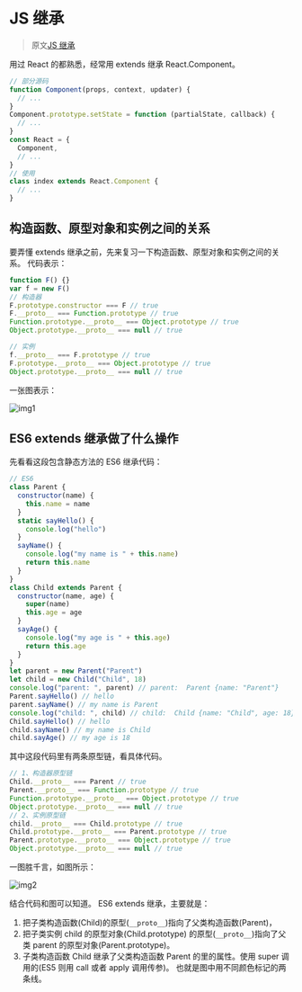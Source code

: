 # JS 继承

> 原文[JS 继承](https://lxchuan12.gitee.io/js-extend)

用过 React 的都熟悉，经常用 extends 继承 React.Component。

```js
// 部分源码
function Component(props, context, updater) {
  // ...
}
Component.prototype.setState = function (partialState, callback) {
  // ...
}
const React = {
  Component,
  // ...
}
// 使用
class index extends React.Component {
  // ...
}
```

## 构造函数、原型对象和实例之间的关系

要弄懂 extends 继承之前，先来复习一下构造函数、原型对象和实例之间的关系。 代码表示：

```js
function F() {}
var f = new F()
// 构造器
F.prototype.constructor === F // true
F.__proto__ === Function.prototype // true
Function.prototype.__proto__ === Object.prototype // true
Object.prototype.__proto__ === null // true

// 实例
f.__proto__ === F.prototype // true
F.prototype.__proto__ === Object.prototype // true
Object.prototype.__proto__ === null // true
```

一张图表示：

![img1](https://lxchuan12.gitee.io/assets/img/ctor-prototype-instance@lxchuan12.24657345.png)

## ES6 extends 继承做了什么操作

先看看这段包含静态方法的 ES6 继承代码：

```js
// ES6
class Parent {
  constructor(name) {
    this.name = name
  }
  static sayHello() {
    console.log("hello")
  }
  sayName() {
    console.log("my name is " + this.name)
    return this.name
  }
}
class Child extends Parent {
  constructor(name, age) {
    super(name)
    this.age = age
  }
  sayAge() {
    console.log("my age is " + this.age)
    return this.age
  }
}
let parent = new Parent("Parent")
let child = new Child("Child", 18)
console.log("parent: ", parent) // parent:  Parent {name: "Parent"}
Parent.sayHello() // hello
parent.sayName() // my name is Parent
console.log("child: ", child) // child:  Child {name: "Child", age: 18}
Child.sayHello() // hello
child.sayName() // my name is Child
child.sayAge() // my age is 18
```

其中这段代码里有两条原型链，看具体代码。

```js
// 1、构造器原型链
Child.__proto__ === Parent // true
Parent.__proto__ === Function.prototype // true
Function.prototype.__proto__ === Object.prototype // true
Object.prototype.__proto__ === null // true
// 2、实例原型链
child.__proto__ === Child.prototype // true
Child.prototype.__proto__ === Parent.prototype // true
Parent.prototype.__proto__ === Object.prototype // true
Object.prototype.__proto__ === null // true
```

一图胜千言，如图所示：

![img2](https://lxchuan12.gitee.io/assets/img/es6-extends@lxchuan12.dded51bd.png)

结合代码和图可以知道。 ES6 extends 继承，主要就是：

1. 把子类构造函数(Child)的原型(`__proto__`)指向了父类构造函数(Parent)，
2. 把子类实例 child 的原型对象(Child.prototype) 的原型(`__proto__`)指向了父类 parent 的原型对象(Parent.prototype)。
3. 子类构造函数 Child 继承了父类构造函数 Parent 的里的属性。使用 super 调用的(ES5 则用 call 或者 apply 调用传参)。 也就是图中用不同颜色标记的两条线。
